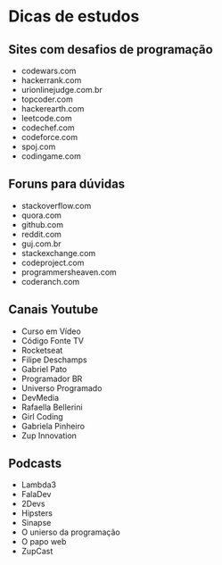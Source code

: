 # Dicas de estudos

## Sites com desafios de programação

- codewars.com
- hackerrank.com
- urionlinejudge.com.br
- topcoder.com
- hackerearth.com
- leetcode.com
- codechef.com
- codeforce.com
- spoj.com
- codingame.com

## Foruns para dúvidas

- stackoverflow.com
- quora.com
- github.com
- reddit.com
- guj.com.br
- stackexchange.com
- codeproject.com
- programmersheaven.com
- coderanch.com

## Canais Youtube

- Curso em Vídeo
- Código Fonte TV
- Rocketseat
- Filipe Deschamps
- Gabriel Pato
- Programador BR
- Universo Programado
- DevMedia
- Rafaella Bellerini
- Girl Coding
- Gabriela Pinheiro
- Zup Innovation

## Podcasts

- Lambda3
- FalaDev
- 2Devs
- Hipsters
- Sinapse
- O unierso da programação
- O papo web
- ZupCast
